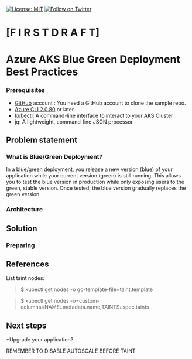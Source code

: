 [![License: MIT](https://img.shields.io/badge/License-MIT-yellow.svg)](https://opensource.org/licenses/MIT)
[![Follow on Twitter](https://img.shields.io/twitter/follow/daibert.svg?style=social&logo=twitter)](https://twitter.com/intent/follow?screen_name=daibert)

# [F I  R S T D R A F T] 

# Azure AKS Blue Green Deployment Best Practices

### Prerequisites

- [GitHub](http://github.com) account : You need a GitHub account to clone the sample repo.
- [Azure CLI 2.0.80](https://docs.microsoft.com/en-us/cli/azure/install-azure-cli?view=azure-cli-latest) or later.
- [kubectl](https://kubernetes.io/docs/tasks/tools/install-kubectl/): A command-line interface to interact to your AKS Cluster
- jq: A lightweight, command-line JSON processor.

## Problem statement

### What is Blue/Green Deployment?

In a blue/green deployment, you release a new version (blue) of your application while your current version (green) is still running. This allows you to test the blue version in production while only exposing users to the green, stable version. Once tested, the blue version gradually replaces the green version.

### Architecture

## Solution

### Preparing 

## References

List taint nodes:

>$ kubectl get nodes -o go-template-file=taint.template

>$ kubectl get nodes -o=custom-columns=NAME:.metadata.name,TAINTS:.spec.taints

## Next steps

*Upgrade your application?


REMEMBER TO DISABLE AUTOSCALE BEFORE TAINT
